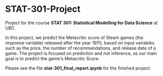 # STAT-301-Project

Project for the course **STAT 301: Statistical Modelling for Data Science** at UBC. 

In this project, we predict the Metacritic score of Steam games (the response variable) released after the year 1970, based on input variables such as the price, the number of recommendations, and release date of a game. The project is focused on prediction and not inference, as our main goal is to predict the game's Metacritic Score.

Please see the file **stat-301_final_report.ipynb** for the finished project. 
